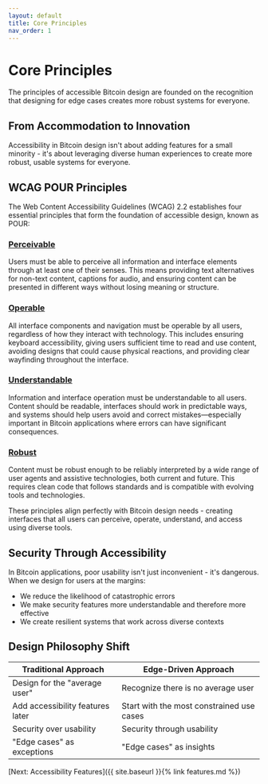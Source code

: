 ```yaml
---
layout: default
title: Core Principles
nav_order: 1
---
```


# Core Principles

The principles of accessible Bitcoin design are founded on the recognition that designing for edge cases creates more robust systems for everyone.

## From Accommodation to Innovation

Accessibility in Bitcoin design isn't about adding features for a small minority - it's about leveraging diverse human experiences to create more robust, usable systems for everyone.

## WCAG POUR Principles

The Web Content Accessibility Guidelines (WCAG) 2.2 establishes four essential principles that form the foundation of accessible design, known as POUR:

### [Perceivable](https://www.w3.org/WAI/WCAG22/Understanding/#perceivable)
Users must be able to perceive all information and interface elements through at least one of their senses. This means providing text alternatives for non-text content, captions for audio, and ensuring content can be presented in different ways without losing meaning or structure.

### [Operable](https://www.w3.org/WAI/WCAG22/Understanding/#operable)
All interface components and navigation must be operable by all users, regardless of how they interact with technology. This includes ensuring keyboard accessibility, giving users sufficient time to read and use content, avoiding designs that could cause physical reactions, and providing clear wayfinding throughout the interface.

### [Understandable](https://www.w3.org/WAI/WCAG22/Understanding/#understandable)
Information and interface operation must be understandable to all users. Content should be readable, interfaces should work in predictable ways, and systems should help users avoid and correct mistakes—especially important in Bitcoin applications where errors can have significant consequences.

### [Robust](https://www.w3.org/WAI/WCAG22/Understanding/#robust)
Content must be robust enough to be reliably interpreted by a wide range of user agents and assistive technologies, both current and future. This requires clean code that follows standards and is compatible with evolving tools and technologies.

These principles align perfectly with Bitcoin design needs - creating interfaces that all users can perceive, operate, understand, and access using diverse tools.

## Security Through Accessibility

In Bitcoin applications, poor usability isn't just inconvenient - it's dangerous. When we design for users at the margins:

- We reduce the likelihood of catastrophic errors
- We make security features more understandable and therefore more effective
- We create resilient systems that work across diverse contexts

## Design Philosophy Shift

| **Traditional Approach** | **Edge-Driven Approach** |
|----------------------|---------------------|
| Design for the "average user" | Recognize there is no average user |
| Add accessibility features later | Start with the most constrained use cases |
| Security over usability | Security through usability |
| "Edge cases" as exceptions | "Edge cases" as insights |

[Next: Accessibility Features]({{ site.baseurl }}{% link features.md %})